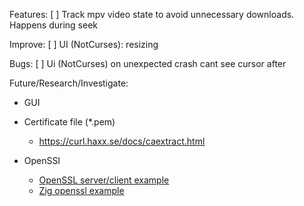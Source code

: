 Features:
[ ] Track mpv video state to avoid unnecessary downloads. Happens during seek

Improve:
[ ] UI (NotCurses): resizing

Bugs:
[ ] Ui (NotCurses) on unexpected crash cant see cursor after



Future/Research/Investigate:
- GUI
- Certificate file (*.pem)
    - https://curl.haxx.se/docs/caextract.html

- OpenSSl
    - [OpenSSL server/client example](https://aticleworld.com/ssl-server-client-using-openssl-in-c/)
    - [Zig openssl example](https://github.com/marler8997/ziget/blob/master/openssl/ssl.zig)
